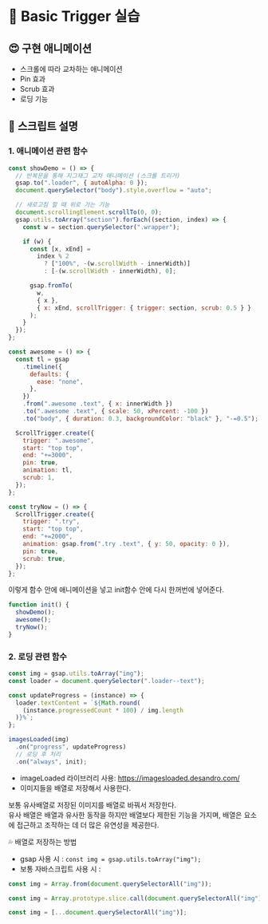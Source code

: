 # 📖 Basic Trigger 실습

## 😍 구현 애니메이션

- 스크롤에 따라 교차하는 애니메이션
- Pin 효과
- Scrub 효과
- 로딩 기능

## 🤔 스크립트 설명

### 1. 애니메이션 관련 함수

```javascript
const showDemo = () => {
  // 반복문을 통해 지그재그 교차 애니메이션 (스크롤 트리거)
  gsap.to(".loader", { autoAlpha: 0 });
  document.querySelector("body").style.overflow = "auto";

  // 새로고침 할 때 위로 가는 기능
  document.scrollingElement.scrollTo(0, 0);
  gsap.utils.toArray("section").forEach((section, index) => {
    const w = section.querySelector(".wrapper");

    if (w) {
      const [x, xEnd] =
        index % 2
          ? ["100%", -(w.scrollWidth - innerWidth)]
          : [-(w.scrollWidth - innerWidth), 0];

      gsap.fromTo(
        w,
        { x },
        { x: xEnd, scrollTrigger: { trigger: section, scrub: 0.5 } }
      );
    }
  });
};
```

```javascript
const awesome = () => {
  const tl = gsap
    .timeline({
      defaults: {
        ease: "none",
      },
    })
    .from(".awesome .text", { x: innerWidth })
    .to(".awesome .text", { scale: 50, xPercent: -100 })
    .to("body", { duration: 0.3, backgroundColor: "black" }, "-=0.5");

  ScrollTrigger.create({
    trigger: ".awesome",
    start: "top top",
    end: "+=3000",
    pin: true,
    animation: tl,
    scrub: 1,
  });
};
```

```javascript
const tryNow = () => {
  ScrollTrigger.create({
    trigger: ".try",
    start: "top top",
    end: "+=2000",
    animation: gsap.from(".try .text", { y: 50, opacity: 0 }),
    pin: true,
    scrub: true,
  });
};
```

이렇게 함수 안에 애니메이션을 넣고 init함수 안에 다시 한꺼번에 넣어준다.

```javascript
function init() {
  showDemo();
  awesome();
  tryNow();
}
```

### 2. 로딩 관련 함수

```javascript
const img = gsap.utils.toArray("img");
const loader = document.querySelector(".loader--text");

const updateProgress = (instance) => {
  loader.textContent = `${Math.round(
    (instance.progressedCount * 100) / img.length
  )}%`;
};

imagesLoaded(img)
  .on("progress", updateProgress)
  // 로딩 후 처리
  .on("always", init);

```

- imageLoaded 라이브러리 사용: https://imagesloaded.desandro.com/
- 이미지들을 배열로 저장해서 사용한다.<br />

보통 유사배열로 저장된 이미지를 배열로 바꿔서 저장한다.<br />
유사 배열은 배열과 유사한 동작을 하지만 배열보다 제한된 기능을 가지며, 배열은 요소에 접근하고 조작하는 데 더 많은 유연성을 제공한다.<br />

💦 배열로 저장하는 방법

- gsap 사용 시 : `const img = gsap.utils.toArray("img");`
- 보통 자바스크립트 사용 시 :

```javascript
const img = Array.from(document.querySelectorAll("img"));
```

```javascript
const img = Array.prototype.slice.call(document.querySelectorAll("img"));
```

```javascript
const img = [...document.querySelectorAll("img")];
```
